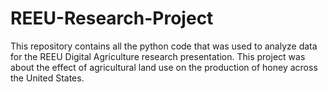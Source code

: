 # REEU-Research-Project
This repository contains all the python code that was used to analyze data for the REEU Digital Agriculture research presentation. This project was about the effect of agricultural land use on the production of honey across the United States.
